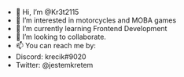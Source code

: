 - 👋 Hi, I’m @Kr3t2115
- 👀 I’m interested in motorcycles and MOBA games
- 🌱 I’m currently learning Frontend Development
- 💞️ I’m looking to collaborate.
- 📫 You can reach me by:
- Discord: krecik#9020
- Twitter: @jestemkretem

<!---
Kr3t2115/Kr3t2115 is a ✨ special ✨ repository because its `README.md` (this file) appears on your GitHub profile.
You can click the Preview link to take a look at your changes.
--->
